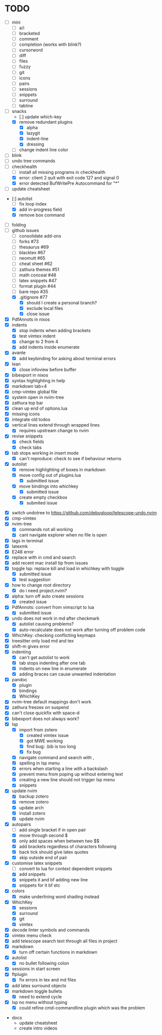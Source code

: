# TODO

- [ ] mini
  - [ ] a/i
  - [ ] bracketed
  - [ ] comment
  - [ ] completion (works with blink?)
  - [ ] cursorword
  - [ ] diff
  - [ ] files
  - [ ] fuzzy
  - [ ] git
  - [ ] icons
  - [ ] pairs
  - [ ] sessions
  - [ ] snippets
  - [ ] surround
  - [ ] tabline
- [ ] snacks
  - [.] update which-key
  - [x] remove redundant plugins
    - [x] alpha
    - [x] lazygit
    - [x] indent-line
    - [x] dressing
  - [ ] change indent line color
- [ ] blink
- [ ] undo tree commands
- [ ] checkhealth
  - [ ] install all missing programs in checkhealth
  - [x] error: client 2 quit with exit code 127 and signal 0
  - [x] error detected BufWritePre Autocommand for "\*"
- [ ] update cheatsheet
- [:] autolist
  - [ ] fix loop index
  - [x] add in-progress field
  - [x] remove box command
- [ ] folding
- [ ] github issues
  - [ ] consolidate add-ons
  - [ ] forks #73
  - [ ] thesaurus #69
  - [ ] blacktex #67
  - [ ] neomutt #65
  - [ ] cheat sheet #62
  - [ ] zathura themes #51
  - [ ] math conceal #48
  - [ ] latex snippets #47
  - [ ] format plugin #44
  - [ ] bare repo #35
  - [x] .gitignore #77
    - [x] should I create a personal branch?
    - [x] exclude local files
    - [x] close issue
- [x] PdfAnnots in nixos
- [x] indents
  - [x] stop indents when adding brackets
  - [x] test vimtex indent
  - [x] change to 2 from 4
  - [x] add indents inside enumerate
- [x] avante
  - [x] add keybinding for asking about terminal errors
- [x] lean
  - [x] close infoview before buffer
- [x] bibexport in nixos
- [x] syntax highlighting in help
- [x] markdown tab=4
- [x] cmp-vimtex global file
- [x] system open in nvim-tree
- [x] zathura top bar
- [x] clean up end of options.lua
- [x] missing icons
- [x] integrate old todos
- [x] vertical lines extend through wrapped lines
  - [x] requires upstream change to nvim
- [x] revise snippets
  - [x] check fields
  - [x] check tabs
- [x] tab stops working in insert mode
  - [x] can't reproduce: check to see if behaviour returns
- [x] autolist
  - [x] remove highlighting of boxes in markdown
  - [x] move config out of plugins.lua
    - [x] submitted issue
  - [x] move bindings into whichkey
    - [x] submitted issue
  - [x] create empty checkbox
    - [x] submited issue
* [x] switch undotree to https://github.com/debugloop/telescope-undo.nvim
* [x] cmp-vimtex
* [x] nvim-tree
  - [x] commands not all working
  - [x] cant navigate explorer when no file is open
* [x] lags in terminal
* [x] latexmk
* [x] E248 error
* [x] replace <Tab> with <C-j> in cmd and search
* [x] add recent mac install tip from issues
* [x] toggle lsp: replace kill and load in whichkey with toggle
  - [x] submitted issue
  - [x] test suggestion
* [x] how to change root directory
  - [x] do i need project.nvim?
* [x] alpha: turn off auto create sessions
  - [x] created issue
* [x] PdfAnnots: convert from vimscript to lua
  - [x] submitted issue
* [x] undo does not work in md after checkmark
  - [x] autolist causing problems?
  - [x] auto-recalculate does not work after turning off problem code
* [x] WhichKey: checking conflicting keymaps
* [x] treesitter only load md and tex
* [x] shift-m gives error
* [x] indenting
  - [x] can't get autolist to work
  - [x] tab stops indenting after one tab
  - [x] indents on new line in enumerate
  - [x] adding braces can cause unwanted indentation
* [x] pandoc
  - [x] plugin
  - [x] bindings
  - [x] WhichKey
* [x] nvim-tree default mappings don't work
* [x] zathura freezes on suspend
* [x] can't close quickfix with space-d
* [x] bibexport does not always work?
* [x] lsp
  - [x] import from zotero
    - [x] created vimtex issue
    - [x] got MWE working
    - [x] find bug: .bib is too long
    - [x] fix bug
  - [x] navigate command and search with <C-j>, <C-k>
  - [x] spelling in lsp menu
  - [x] errors when starting a line with a backslash
  - [x] prevent menu from poping up without entering text
  - [x] creating a new line should not trigger lsp menu
  - [x] snippets
* [x] update nvim
  - [x] backup zotero
  - [x] remove zotero
  - [x] update arch
  - [x] install zotero
  - [x] update nvim
* [x] autopairs
  - [ ] add single bracket if in open pair
  - [x] move through second $
  - [x] only add spaces when between two $$
  - [x] add brackets regardless of characters following
  - [x] back tick should give latex quotes
  - [x] skip outside end of pair
* [x] customise latex snippets
  - [ ] convert to lua for context dependent snippets
  - [x] add snippets
  - [x] snippets it and bf adding new line
  - [x] snippets for it bf etc
* [x] colors
  - [x] make underlining word shading instead
* [x] WhichKey
  - [x] sessions
  - [x] surround
  - [x] git
  - [x] vimtex
* [x] decode linter symbols and commands
* [x] vimtex menu check
* [x] add telescope search text through all files in project
* [x] markdown
  - [x] turn off certain functions in markdown
* [x] autolist
  - [x] no bullet following colon
* [x] sessions in start screen
* [x] ftplugin
  - [x] fix errors in tex and md files
* [x] add latex surround objects
* [x] markdown toggle bullets
  - [x] need to extend cycle
* [x] lsp no menu without typing
  - [x] could refine cmd-commandline plugin which was the problem
* docs
  - update cheatsheet
  - create intro videos
